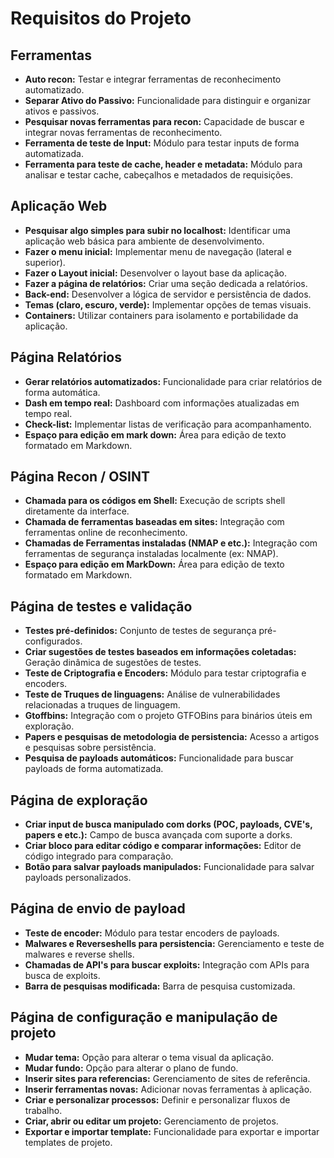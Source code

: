 
# Requisitos do Projeto

## Ferramentas
- **Auto recon:** Testar e integrar ferramentas de reconhecimento automatizado.
- **Separar Ativo do Passivo:** Funcionalidade para distinguir e organizar ativos e passivos.
- **Pesquisar novas ferramentas para recon:** Capacidade de buscar e integrar novas ferramentas de reconhecimento.
- **Ferramenta de teste de Input:** Módulo para testar inputs de forma automatizada.
- **Ferramenta para teste de cache, header e metadata:** Módulo para analisar e testar cache, cabeçalhos e metadados de requisições.

## Aplicação Web
- **Pesquisar algo simples para subir no localhost:** Identificar uma aplicação web básica para ambiente de desenvolvimento.
- **Fazer o menu inicial:** Implementar menu de navegação (lateral e superior).
- **Fazer o Layout inicial:** Desenvolver o layout base da aplicação.
- **Fazer a página de relatórios:** Criar uma seção dedicada a relatórios.
- **Back-end:** Desenvolver a lógica de servidor e persistência de dados.
- **Temas (claro, escuro, verde):** Implementar opções de temas visuais.
- **Containers:** Utilizar containers para isolamento e portabilidade da aplicação.

## Página Relatórios
- **Gerar relatórios automatizados:** Funcionalidade para criar relatórios de forma automática.
- **Dash em tempo real:** Dashboard com informações atualizadas em tempo real.
- **Check-list:** Implementar listas de verificação para acompanhamento.
- **Espaço para edição em mark down:** Área para edição de texto formatado em Markdown.

## Página Recon / OSINT
- **Chamada para os códigos em Shell:** Execução de scripts shell diretamente da interface.
- **Chamada de ferramentas baseadas em sites:** Integração com ferramentas online de reconhecimento.
- **Chamadas de Ferramentas instaladas (NMAP e etc.):** Integração com ferramentas de segurança instaladas localmente (ex: NMAP).
- **Espaço para edição em MarkDown:** Área para edição de texto formatado em Markdown.

## Página de testes e validação
- **Testes pré-definidos:** Conjunto de testes de segurança pré-configurados.
- **Criar sugestões de testes baseados em informações coletadas:** Geração dinâmica de sugestões de testes.
- **Teste de Criptografia e Encoders:** Módulo para testar criptografia e encoders.
- **Teste de Truques de linguagens:** Análise de vulnerabilidades relacionadas a truques de linguagem.
- **Gtoffbins:** Integração com o projeto GTFOBins para binários úteis em exploração.
- **Papers e pesquisas de metodologia de persistencia:** Acesso a artigos e pesquisas sobre persistência.
- **Pesquisa de payloads automáticos:** Funcionalidade para buscar payloads de forma automatizada.

## Página de exploração
- **Criar input de busca manipulado com dorks (POC, payloads, CVE's, papers e etc.):** Campo de busca avançada com suporte a dorks.
- **Criar bloco para editar código e comparar informações:** Editor de código integrado para comparação.
- **Botão para salvar payloads manipulados:** Funcionalidade para salvar payloads personalizados.

## Página de envio de payload
- **Teste de encoder:** Módulo para testar encoders de payloads.
- **Malwares e Reverseshells para persistencia:** Gerenciamento e teste de malwares e reverse shells.
- **Chamadas de API's para buscar exploits:** Integração com APIs para busca de exploits.
- **Barra de pesquisas modificada:** Barra de pesquisa customizada.

## Página de configuração e manipulação de projeto
- **Mudar tema:** Opção para alterar o tema visual da aplicação.
- **Mudar fundo:** Opção para alterar o plano de fundo.
- **Inserir sites para referencias:** Gerenciamento de sites de referência.
- **Inserir ferramentas novas:** Adicionar novas ferramentas à aplicação.
- **Criar e personalizar processos:** Definir e personalizar fluxos de trabalho.
- **Criar, abrir ou editar um projeto:** Gerenciamento de projetos.
- **Exportar e importar template:** Funcionalidade para exportar e importar templates de projeto.

